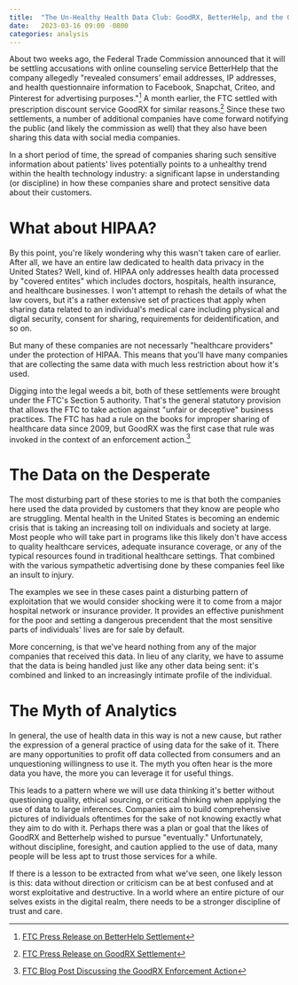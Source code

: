 ```yaml
---
title:  "The Un-Healthy Health Data Club: GoodRX, BetterHelp, and the Growing Horizon of Health Data Privacy"
date:   2023-03-16 09:00 -0800
categories: analysis
---
```

About two weeks ago, the Federal Trade Commission announced that it will be
settling accusations with online counseling service BetterHelp that the company
allegedly "revealed consumers’ email addresses, IP addresses, and health
questionnaire information to Facebook, Snapchat, Criteo, and Pinterest for
advertising purposes."[^1] A month earlier, the FTC settled with prescription
discount service GoodRX for similar reasons.[^2] Since these two settlements, a
number of additional companies have come forward notifying the public (and
likely the commission as well) that they also have been sharing this data with
social media companies.

In a short period of time, the spread of companies sharing such sensitive
information about patients' lives potentially points to a unhealthy trend within
the health technology industry: a significant lapse in understanding (or
discipline) in how these companies share and protect sensitive data about their
customers.

# What about HIPAA?

By this point, you're likely wondering why this wasn't taken care of earlier.
After all, we have an entire law dedicated to health data privacy in the United
States? Well, kind of. HIPAA only addresses health data processed by "covered
entites" which includes doctors, hospitals, health insurance, and healthcare
businesses. I won't attempt to rehash the details of what the law covers, but
it's a rather extensive set of practices that apply when sharing data related to
an individual's medical care including physical and digtal security, consent for
sharing, requirements for deidentification, and so on.

But many of these companies are not necessarly "healthcare providers" under the
protection of HIPAA. This means that you'll have many companies that are
collecting the same data with much less restriction about how it's used.

Digging into the legal weeds a bit, both of these settlements were brought under
the FTC's Section 5 authority. That's the general statutory provision that
allows the FTC to take action against "unfair or deceptive" business practices.
The FTC has had a rule on the books for improper sharing of healthcare data
since 2009, but GoodRX was the first case that rule was invoked in the context
of an enforcement action.[^3]

# The Data on the Desperate

The most disturbing part of these stories to me is that both the companies here
used the data provided by customers that they know are people who are
struggling. Mental health in the United States is becoming an endemic crisis
that is taking an increasing toll on individuals and society at large. Most
people who will take part in programs like this likely don't have access to
quality healthcare services, adequate insurance coverage, or any of the typical
resources found in traditional healthcare settings. That combined with the
various sympathetic advertising done by these companies feel like an insult to
injury.

The examples we see in these cases paint a disturbing pattern of exploitation
that we would consider shocking were it to come from a major hospital network
or insurance provider. It provides an effective punishment for the poor and
setting a dangerous precendent that the most sensitive parts of individuals'
lives are for sale by default.

More concerning, is that we've heard nothing from any of the major companies
that received this data. In lieu of any clarity, we have to assume that the data
is being handled just like any other data being sent: it's combined and linked
to an increasingly intimate profile of the individual.

# The Myth of Analytics

In general, the use of health data in this way is not a new cause, but rather
the expression of a general practice of using data for the sake of it. There are
many opportunities to profit off data collected from consumers and an
unquestioning willingness to use it. The myth you often hear is the more data
you have, the more you can leverage it for useful things.

This leads to a pattern where we will use data thinking it's better without
questioning quality, ethical sourcing, or critical thinking when applying the
use of data to large inferences. Companies aim to build comprehensive pictures
of individuals oftentimes for the sake of not knowing exactly what they aim to
do with it. Perhaps there was a plan or goal that the likes of GoodRX and
Betterhelp wished to pursue "eventually." Unfortunately, without discipline,
foresight, and caution applied to the use of data, many people will be less apt
to trust those services for a while.

If there is a lesson to be extracted from what we've seen, one likely lesson is
this: data without direction or criticism can be at best confused and at worst
exploitative and destructive. In a world where an entire picture of our selves
exists in the digital realm, there needs to be a stronger discipline of trust
and care.

[^1]: [FTC Press Release on BetterHelp Settlement](https://www.ftc.gov/news-events/news/press-releases/2023/03/ftc-ban-betterhelp-revealing-consumers-data-including-sensitive-mental-health-information-facebook)
[^2]: [FTC Press Release on GoodRX Settlement](https://www.ftc.gov/news-events/news/press-releases/2023/02/ftc-enforcement-action-bar-goodrx-sharing-consumers-sensitive-health-info-advertising)
[^3]: [FTC Blog Post Discussing the GoodRX Enforcement Action](https://www.ftc.gov/business-guidance/blog/2023/02/first-ftc-health-breach-notification-rule-case-addresses-goodrxs-not-so-good-privacy-practices)
